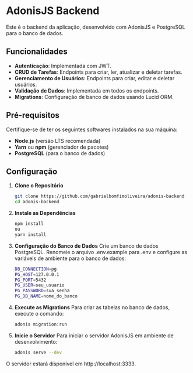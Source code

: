 # AdonisJS Backend

Este é o backend da aplicação, desenvolvido com AdonisJS e PostgreSQL para o banco de dados.

## Funcionalidades

- **Autenticação**: Implementada com JWT.
- **CRUD de Tarefas**: Endpoints para criar, ler, atualizar e deletar tarefas.
- **Gerenciamento de Usuários**: Endpoints para criar, editar e deletar usuários.
- **Validação de Dados**: Implementada em todos os endpoints.
- **Migrations**: Configuração de banco de dados usando Lucid ORM.

## Pré-requisitos

Certifique-se de ter os seguintes softwares instalados na sua máquina:

- **Node.js** (versão LTS recomendada)
- **Yarn** ou **npm** (gerenciador de pacotes)
- **PostgreSQL** (para o banco de dados)

## Configuração

1. **Clone o Repositório**

   ```bash
   git clone https://github.com/gabrielbomfimoliveira/adonis-backend
   cd adonis-backend
   
2. **Instale as Dependências**
   ```bash
   npm install
   ou
   yarn install

3. **Configuração do Banco de Dados**
   Crie um banco de dados PostgreSQL.
   Renomeie o arquivo .env.example para .env e configure as variáveis de ambiente para o banco de dados:
   ```bash
   DB_CONNECTION=pg
   PG_HOST=127.0.0.1
   PG_PORT=5432
   PG_USER=seu_usuario
   PG_PASSWORD=sua_senha
   PG_DB_NAME=nome_do_banco

4. **Execute as Migrations**
   Para criar as tabelas no banco de dados, execute o comando:
   ```bash
   adonis migration:run

5. **Inicie o Servidor**
   Para iniciar o servidor AdonisJS em ambiente de desenvolvimento:
   ```bash
   adonis serve --dev
O servidor estará disponível em http://localhost:3333.
